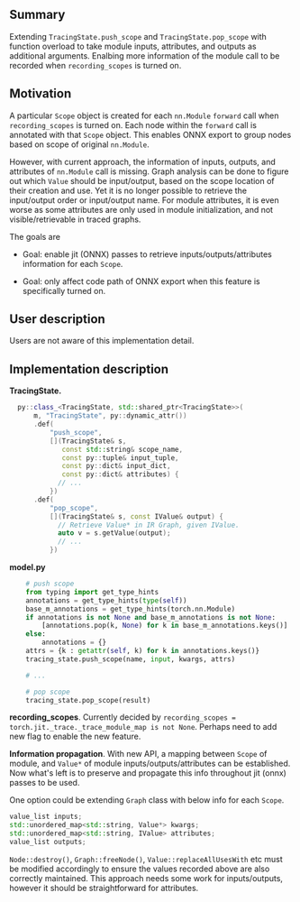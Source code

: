 ## Summary
Extending `TracingState.push_scope` and `TracingState.pop_scope` with function overload to take module inputs, attributes, and outputs as additional arguments. Enalbing more information of the module call to be recorded when `recording_scopes` is turned on.

## Motivation
A particular `Scope` object is created for each `nn.Module` `forward` call when `recording_scopes` is turned on. Each node within the `forward` call is annotated with that `Scope` object. This enables ONNX export to group nodes based on scope of original `nn.Module`.

However, with current approach, the information of inputs, outputs, and attributes of `nn.Module` call is missing. Graph analysis can be done to figure out which `Value` should be input/output, based on the scope location of their creation and use. Yet it is no longer possible to retrieve the input/output order or input/output name. For module attributes, it is even worse as some attributes are only used in module initialization, and not visible/retrievable in traced graphs.

The goals are

* Goal: enable jit (ONNX) passes to retrieve inputs/outputs/attributes information for each `Scope`.

* Goal: only affect code path of ONNX export when this feature is specifically turned on.

## User description

Users are not aware of this implementation detail.

## Implementation description

**TracingState.**
```c++
  py::class_<TracingState, std::shared_ptr<TracingState>>(
      m, "TracingState", py::dynamic_attr())
      .def(
          "push_scope",
          [](TracingState& s,
             const std::string& scope_name,
             const py::tuple& input_tuple,
             const py::dict& input_dict,
             const py::dict& attributes) {
            // ...
          })
      .def(
          "pop_scope",
          [](TracingState& s, const IValue& output) {
            // Retrieve Value* in IR Graph, given IValue.
            auto v = s.getValue(output);
            // ...
          })
```

**model.py**
```python
    # push scope
    from typing import get_type_hints
    annotations = get_type_hints(type(self))
    base_m_annotations = get_type_hints(torch.nn.Module)
    if annotations is not None and base_m_annotations is not None:
        [annotations.pop(k, None) for k in base_m_annotations.keys()]
    else:
        annotations = {}
    attrs = {k : getattr(self, k) for k in annotations.keys()}
    tracing_state.push_scope(name, input, kwargs, attrs)

    # ...

    # pop scope
    tracing_state.pop_scope(result)
```

**recording_scopes**. Currently decided by `recording_scopes = torch.jit._trace._trace_module_map is not None`. Perhaps need to add new flag to enable the new feature.

**Information propagation**. With new API, a mapping between `Scope` of module, and `Value*` of module inputs/outputs/attributes can be established. Now what's left is to preserve and propagate this info throughout jit (onnx) passes to be used.

One option could be extending `Graph` class with below info for each `Scope`.
```c++
value_list inputs;
std::unordered_map<std::string, Value*> kwargs;
std::unordered_map<std::string, IValue> attributes;
value_list outputs;
```
`Node::destroy()`, `Graph::freeNode()`, `Value::replaceAllUsesWith` etc must be modified accordingly to ensure the values recorded above are also correctly maintained. This approach needs some work for inputs/outputs, however it should be straightforward for attributes.

